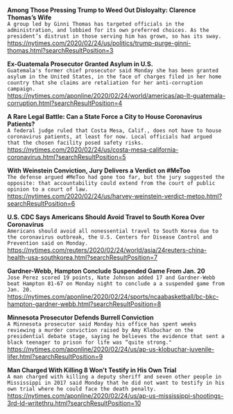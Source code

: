 **Among Those Pressing Trump to Weed Out Disloyalty: Clarence Thomas’s Wife**\
`A group led by Ginni Thomas has targeted officials in the administration, and lobbied for its own preferred choices. As the president’s distrust in those serving him has grown, so has its sway.`\
https://nytimes.com/2020/02/24/us/politics/trump-purge-ginni-thomas.html?searchResultPosition=3

**Ex-Guatemala Prosecutor Granted Asylum in U.S.**\
`Guatemala's former chief prosecutor said Monday she has been granted asylum in the United States, in the face of charges filed in her home country that she claims are retaliation for her anti-corruption campaign.`\
https://nytimes.com/aponline/2020/02/24/world/americas/ap-lt-guatemala-corruption.html?searchResultPosition=4

**A Rare Legal Battle: Can a State Force a City to House Coronavirus Patients?**\
`A federal judge ruled that Costa Mesa, Calif., does not have to house coronavirus patients, at least for now. Local officials had argued that the chosen facility posed safety risks.`\
https://nytimes.com/2020/02/24/us/costa-mesa-california-coronavirus.html?searchResultPosition=5

**With Weinstein Conviction, Jury Delivers a Verdict on #MeToo**\
`The defense argued #MeToo had gone too far, but the jury suggested the opposite: that accountability could extend from the court of public opinion to a court of law.`\
https://nytimes.com/2020/02/24/us/harvey-weinstein-verdict-metoo.html?searchResultPosition=6

**U.S. CDC Says Americans Should Avoid Travel to South Korea Over Coronavirus**\
`Americans should avoid all nonessential travel to South Korea due to the coronavirus outbreak, the U.S. Centers for Disease Control and Prevention said on Monday.`\
https://nytimes.com/reuters/2020/02/24/world/asia/24reuters-china-health-usa-southkorea.html?searchResultPosition=7

**Gardner-Webb, Hampton Conclude Suspended Game From Jan. 20**\
`Jose Perez scored 19 points, Nate Johnson added 17 and Gardner-Webb beat Hampton 81-67 on Monday night to conclude a a suspended game from Jan. 20.`\
https://nytimes.com/aponline/2020/02/24/sports/ncaabasketball/bc-bkc-hampton-gardner-webb.html?searchResultPosition=8

**Minnesota Prosecutor Defends Burrell Conviction**\
`A Minnesota prosecutor said Monday his office has spent weeks reviewing a murder conviction raised by Amy Klobuchar on the presidential debate stage, saying he believes the evidence that sent a black teenager to prison for life was “quite strong."`\
https://nytimes.com/aponline/2020/02/24/us/ap-us-klobuchar-juvenile-lifer.html?searchResultPosition=9

**Man Charged With Killing 8 Won't Testify in His Own Trial**\
`A man charged with killing a deputy sheriff and seven other people in Mississippi in 2017 said Monday that he did not want to testify in his own trial where he could face the death penalty.`\
https://nytimes.com/aponline/2020/02/24/us/ap-us-mississippi-shootings-3rd-ld-writethru.html?searchResultPosition=10

